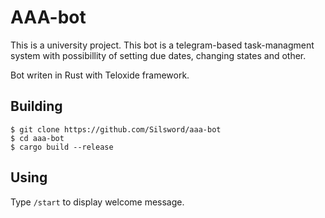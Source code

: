 # AAA-bot
This is a university project. This bot is a telegram-based task-managment system 
with possibillity of setting due dates, changing states and other.

Bot writen in Rust with Teloxide framework.
## Building
```
$ git clone https://github.com/Silsword/aaa-bot
$ cd aaa-bot
$ cargo build --release
```
## Using
Type `/start` to display welcome message.

